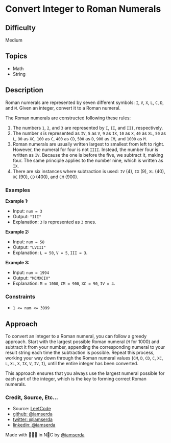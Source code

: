 # Convert Integer to Roman Numerals

## Difficulty

Medium

## Topics

- Math
- String

## Description

Roman numerals are represented by seven different symbols: `I`, `V`, `X`, `L`, `C`, `D`, and `M`. Given an integer, convert it to a Roman numeral.

The Roman numerals are constructed following these rules:

1. The numbers `1`, `2`, and `3` are represented by `I`, `II`, and `III`, respectively.
2. The number `4` is represented as `IV`, `5` as `V`, `9` as `IX`, `10` as `X`, `40` as `XL`, `50` as `L`, `90` as `XC`, `100` as `C`, `400` as `CD`, `500` as `D`, `900` as `CM`, and `1000` as `M`.
3. Roman numerals are usually written largest to smallest from left to right. However, the numeral for four is not `IIII`. Instead, the number four is written as `IV`. Because the one is before the five, we subtract it, making four. The same principle applies to the number nine, which is written as `IX`.
4. There are six instances where subtraction is used: `IV` (4), `IX` (9), `XL` (40), `XC` (90), `CD` (400), and `CM` (900).

### Examples

**Example 1:**

- Input: `num = 3`
- Output: `"III"`
- Explanation: `3` is represented as `3` ones.

**Example 2:**

- Input: `num = 58`
- Output: `"LVIII"`
- Explanation: `L = 50`, `V = 5`, `III = 3`.

**Example 3:**

- Input: `num = 1994`
- Output: `"MCMXCIV"`
- Explanation: `M = 1000`, `CM = 900`, `XC = 90`, `IV = 4`.

### Constraints

- `1 <= num <= 3999`

## Approach

To convert an integer to a Roman numeral, you can follow a greedy approach. Start with the largest possible Roman numeral (`M` for 1000) and subtract it from your number, appending the corresponding numeral to your result string each time the subtraction is possible. Repeat this process, working your way down through the Roman numeral values (`CM`, `D`, `CD`, `C`, `XC`, `L`, `XL`, `X`, `IX`, `V`, `IV`, `I`), until the entire integer has been converted.

This approach ensures that you always use the largest numeral possible for each part of the integer, which is the key to forming correct Roman numerals.


### Credit, Source, Etc...

- Source: [LeetCode](https://leetcode.com/problems/concatenation-of-array/description/)
- [github:  @iamserda](https://github.com/iamserda)
- [twitter: @iamserda](https://twitter.com/iamserda)
- [linkedin:    @iamserda](https://linkedin.com/in/iamserda)

Made with 🤍🫶🏿 in N🗽C by [@iamserda](https://www.twitter.com/iamserda)